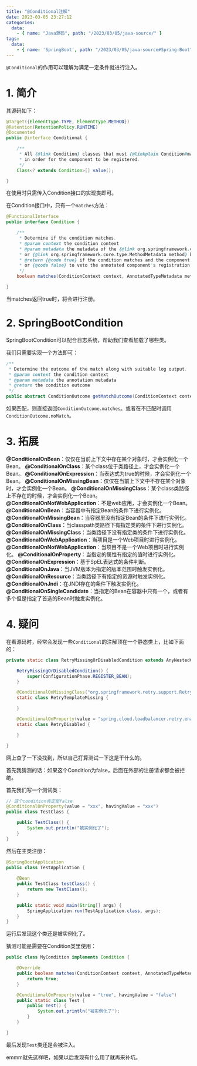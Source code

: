 ```yaml
---
title: "@Conditional注解"
date: 2023-03-05 23:27:12
categories:
  data:
    - { name: "Java源码", path: "/2023/03/05/java-source/" }
tags:	
  data:
    - { name: 'SpringBoot', path: "/2023/03/05/java-source#Spring-Boot"}
---
```


`@Conditional`的作用可以理解为满足一定条件就进行注入。

# 1. 简介

其源码如下：

```java
@Target({ElementType.TYPE, ElementType.METHOD})
@Retention(RetentionPolicy.RUNTIME)
@Documented
public @interface Conditional {

	/**
	 * All {@link Condition} classes that must {@linkplain Condition#matches match}
	 * in order for the component to be registered.
	 */
	Class<? extends Condition>[] value();

}
```

在使用时只需传入Condition接口的实现类即可。

在Condition接口中，只有一个`matches`方法：

```java
@FunctionalInterface
public interface Condition {

	/**
	 * Determine if the condition matches.
	 * @param context the condition context
	 * @param metadata the metadata of the {@link org.springframework.core.type.AnnotationMetadata class}
	 * or {@link org.springframework.core.type.MethodMetadata method} being checked
	 * @return {@code true} if the condition matches and the component can be registered,
	 * or {@code false} to veto the annotated component's registration
	 */
	boolean matches(ConditionContext context, AnnotatedTypeMetadata metadata);

}
```

当matches返回true时，将会进行注册。

# 2. SpringBootCondition

SpringBootCondition可以配合日志系统，帮助我们查看加载了哪些类。

我们只需要实现一个方法即可：

```java
/**
 * Determine the outcome of the match along with suitable log output.
 * @param context the condition context
 * @param metadata the annotation metadata
 * @return the condition outcome
 */
public abstract ConditionOutcome getMatchOutcome(ConditionContext context, AnnotatedTypeMetadata metadata);
```

如果匹配，则直接返回`ConditionOutcome.matches`。或者在不匹配时调用`ConditionOutcome.noMatch`。

# 3. 拓展

**@ConditionalOnBean**：仅仅在当前上下文中存在某个对象时，才会实例化一个Bean。
**@ConditionalOnClass**：某个class位于类路径上，才会实例化一个Bean。
**@ConditionalOnExpression**：当表达式为true的时候，才会实例化一个Bean。
**@ConditionalOnMissingBean**：仅仅在当前上下文中不存在某个对象时，才会实例化一个Bean。
**@ConditionalOnMissingClass**：某个class类路径上不存在的时候，才会实例化一个Bean。
**@ConditionalOnNotWebApplication**：不是web应用，才会实例化一个Bean。
**@ConditionalOnBean**：当容器中有指定Bean的条件下进行实例化。
**@ConditionalOnMissingBean**：当容器里没有指定Bean的条件下进行实例化。
**@ConditionalOnClass**：当classpath类路径下有指定类的条件下进行实例化。
**@ConditionalOnMissingClass**：当类路径下没有指定类的条件下进行实例化。
**@ConditionalOnWebApplication**：当项目是一个Web项目时进行实例化。
**@ConditionalOnNotWebApplication**：当项目不是一个Web项目时进行实例化。
**@ConditionalOnProperty**：当指定的属性有指定的值时进行实例化。
**@ConditionalOnExpression**：基于SpEL表达式的条件判断。
**@ConditionalOnJava**：当JVM版本为指定的版本范围时触发实例化。
**@ConditionalOnResource**：当类路径下有指定的资源时触发实例化。
**@ConditionalOnJndi**：在JNDI存在的条件下触发实例化。
**@ConditionalOnSingleCandidate**：当指定的Bean在容器中只有一个，或者有多个但是指定了首选的Bean时触发实例化。

# 4. 疑问

在看源码时，经常会发现一些`Conditional`的注解顶在一个静态类上，比如下面的：

```java
private static class RetryMissingOrDisabledCondition extends AnyNestedCondition {

    RetryMissingOrDisabledCondition() {
        super(ConfigurationPhase.REGISTER_BEAN);
    }

    @ConditionalOnMissingClass("org.springframework.retry.support.RetryTemplate")
    static class RetryTemplateMissing {

    }

    @ConditionalOnProperty(value = "spring.cloud.loadbalancer.retry.enabled", havingValue = "false")
    static class RetryDisabled {

    }

}
```

网上查了一下没找到，所以自己打算测试一下这是干什么的。

首先我猜测的话：如果这个Condition为false，后面在外部的注册请求都会被拒绝。

首先我们写一个测试类：

```java
// 这个condition肯定是false
@ConditionalOnProperty(value = "xxx", havingValue = "xxx")
public class TestClass {

    public TestClass() {
        System.out.println("被实例化了");
    }
}
```

然后在主类注册：

```java
@SpringBootApplication
public class TestApplication {
    
    @Bean
    public TestClass testClass() {
        return new TestClass();
    }

    public static void main(String[] args) {
        SpringApplication.run(TestApplication.class, args);
    }
}
```

运行后发现这个类还是被实例化了。

猜测可能是需要在Condition类里使用：

```java
public class MyCondition implements Condition {

    @Override
    public boolean matches(ConditionContext context, AnnotatedTypeMetadata metadata) {
        return true;
    }

    @ConditionalOnProperty(value = "true", havingValue = "false")
    public static class Test {
        public Test() {
            System.out.println("被实例化了");
        }
    }

}
```

最后发现`Test`类还是会被注入。

emmm就先这样吧，如果以后发现有什么用了就再来补坑。
